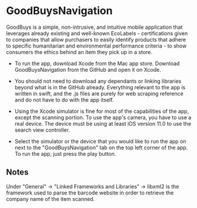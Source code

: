 # GoodBuysNavigation
GoodBuys is a simple, non-intrusive, and intuitive mobile application that leverages already existing and well-known EcoLabels - certifications given to companies that allow purchasers to easily identify products that adhere to specific humanitarian and environmental performance criteria - to show consumers the ethics behind an item they pick up in a store. 

- To run the app, download Xcode from the Mac app store. Download GoodBuysNavigation from the GitHub and open it on Xcode.
- You should not need to download any dependants or linking libraries beyond what is in the GitHub already. Everything relevant to the app is written in swift, and the .js files are purely for web scraping reference and do not have to do with the app itself.

- Using the Xcode simulator is fine for most of the capabilities of the app, except the scanning portion. To use the app's camera, you have to use a real device. The device must be using at least iOS version 11.0 to use the search view controller.

- Select the simulator or the device that you would like to run the app on next to the "GoodBuysNavigation" tab on the top left corner of the app. To run the app, just press the play button. 

## Notes
Under "General" -> "Linked Frameworks and Libraries" -> libxml2 is the framework used to parse the barcode website in order to retrieve the company name of the item scanned. 
